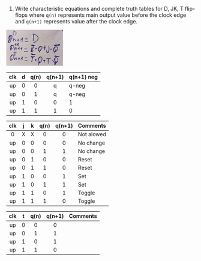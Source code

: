 1. Write characteristic equations and complete truth tables for D, JK, T flip-flops where `q(n)` represents main output value before the clock edge and `q(n+1)` represents value after the clock edge.

<img src="https://github.com/MichaelDolezel/digital-electronic-1/blob/3f44dbca1e2b735c4e3a61ea33c151024d36a747/labs/05-Latches%20and%20flip-flops/images/flip_flop.jpg" width=30% height=30%>

<!--
\begin{align*}
    q_{n+1}^D =&~ \\
    q_{n+1}^{JK} =&\\ D
    q_{n+1}^T =&\\
\end{align*}
-->

   | **clk** | **d** | **q(n)** | **q(n+1)** | **q(n+1) neg** |
   | :-: | :-: | :-: | :-: | :-- |
   | up | 0 | 0 | q | q-neg |
   | up | 0 | 1 | q | q-neg |
   | up | 1 | 0 | 0 | 1 |
   | up | 1 | 1 | 1 | 0 |

   | **clk** | **j** | **k** | **q(n)** | **q(n+1)** | **Comments** |
   | :-: | :-: | :-: | :-: | :-: | :-- |
   | 0  | X | X | 0 | 0 | Not alowed |
   | up | 0 | 0 | 0 | 0 | No change |
   | up | 0 | 0 | 1 | 1 | No change |
   | up | 0 | 1 | 0 | 0 | Reset |
   | up | 0 | 1 | 1 | 0 | Reset |
   | up | 1 | 0 | 0 | 1 | Set |
   | up | 1 | 0 | 1 | 1 | Set |
   | up | 1 | 1 | 0 | 1 | Toggle |
   | up | 1 | 1 | 1 | 0 | Toggle |

   | **clk** | **t** | **q(n)** | **q(n+1)** | **Comments** |
   | :-: | :-: | :-: | :-: | :-- |
   | up | 0 | 0 | 0 |  |
   | up | 0 | 1 | 1 |  |
   | up | 1 | 0 | 1 |  |
   | up | 1 | 1 | 0 |  |
